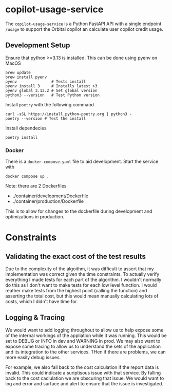 # copilot-usage-service

The `copilot-usage-service` is a Python FastAPI API with a single endpoint `/usage` to support the Orbital copilot an calculate user copilot credit usage. 

## Development Setup

Ensure that python >=3.13 is installed.  This can be done using pyenv on MacOS

```
brew update
brew install pyenv
pyenv               # Tests install
pyenv install 3     # Installs latest >3
pyenv global 3.13.2 # Set global version
python3 --version   # Test Python version
```

Install `poetry` with the following command

```
curl -sSL https://install.python-poetry.org | python3 -
poetry --version # Test the install
```

Install dependecies

```
poetry install
```

### Docker 
There is a `docker-compose.yaml` file to aid development.  Start the service with

```
docker compose up .
```

Note: there are 2 Dockerfiles
- ./container/development/Dockerfile
- ./container/production/Dockerfile

This is to allow for changes to the dockerfile during development and optimizations in production. 

# Constraints

## Validating the exact cost of the test results
Due to the complexity of the algoithm, it was difficult to assert that my implementation was correct given the time constraints.  To actually verify everything I made tests for each part of the algorithm.  I wouldn't normally do this as I don't want to make tests for each low level function.  I would reather make tests from the highest point (calling the function) and asserting the total cost, but this would mean manually calculating lots of costs, which I didn't have time for.  

## Logging & Tracing
We would want to add logging throughout to allow us to help expose some of the internal workings of the appliation while it was running.  This would be set to DEBUG or INFO in dev 
and WARNING in prod.  We may also want to expose some tracing to allow us to understand the sets of the application and its integration to the other services.  THen if there are problems, we can more easily debug issues. 

For example, we also fall back to the cost calculation if the report data is invalid.  This could indicate a suriptisous issue with that service.  By falling back to the cost caclulation
we are obscuring that issue.  We would want to log and error and surface and alert to ensure that the issue is investigated.  